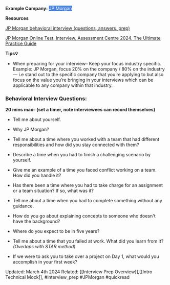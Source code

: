 
**Example Company:** <mark style="color: white; background-color: #4a86e8;">JP Morgan</mark>

**Resources**

[JP Morgan behavioral interview (questions, answers, prep)](https://igotanoffer.com/blogs/finance/jp-morgan-behavioral-interview-questions)

[JP Morgan Online Test, Interview, Assessment Centre 2024. The Ultimate Practice Guide](https://igotanoffer.com/blogs/finance/jp-morgan-behavioral-interview-questions)

**Tips💡**

- When preparing for your interview– Keep your focus industry specific. Example: JP Morgan, focus 20% on the company / 80% on the industry— i.e stand out to the specific company that you’re applying to but also focus on the value you’re bringing in your interviews which can be applicable to any company within that industry.

### Behavioral Interview Questions:

**20 mins max– (set a timer, note interviewees can record themselves)**

- Tell me about yourself.


- Why JP Morgan? 


- Tell me about a time where you worked with a team that had different responsibilities and how did you stay connected with them?


- Describe a time when you had to finish a challenging scenario by yourself.


- Give me an example of a time you faced conflict working on a team. How did you handle it?
    

- Has there been a time where you had to take charge for an assignment or a team situation? If so, what was it?


- Tell me about a time when you had to complete something without any guidance.
    

- How do you go about explaining concepts to someone who doesn't have the background?
    
  
- Where do you expect to be in five years?
    

- Tell me about a time that you failed at work. What did you learn from it? *(Overlaps with STAR method)*
    

- If we were to ask you to take over a project on Day 1, what would you accomplish in your first week?
    




Updated: March 4th 2024
Related: [[Interview Prep Overview]],[[Intro Technical Mock]], #interview_prep #JPMorgan #quickread 